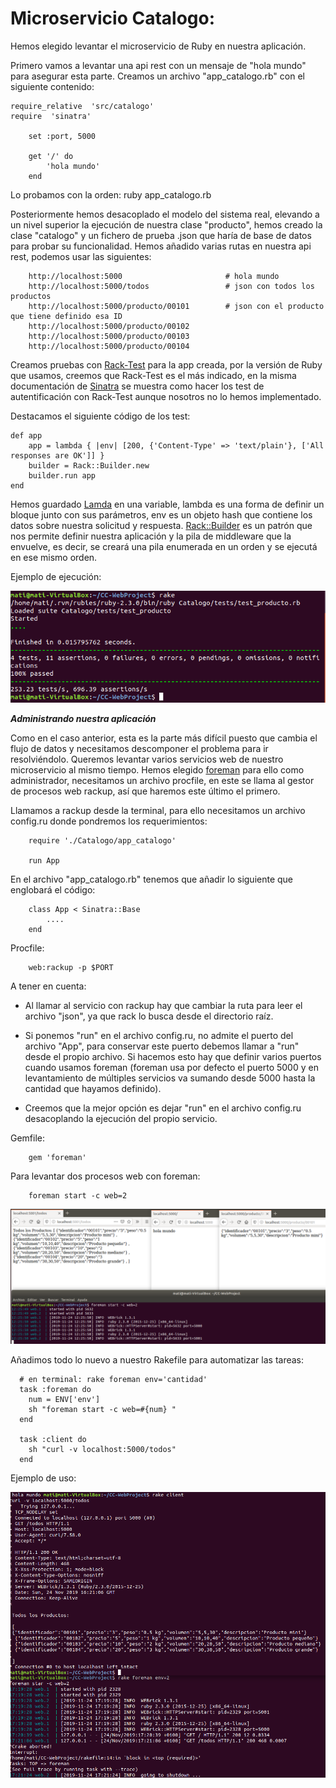 # Microservicio Catalogo:

Hemos elegido levantar el microservicio de Ruby en nuestra aplicación.

Primero vamos a levantar una api rest con un mensaje de "hola mundo" para asegurar esta parte. Creamos un archivo "app_catalogo.rb" con el siguiente contenido:

    require_relative  'src/catalogo'
    require  'sinatra'

        set :port, 5000

        get '/' do
            'hola mundo'
        end

Lo probamos con la orden: ruby app_catalogo.rb

Posteriormente hemos desacoplado el modelo del sistema real, elevando a un nivel superior la ejecución de nuestra clase "producto", hemos creado la clase "catalogo" y un fichero de prueba .json que haría de base de datos para probar su funcionalidad. Hemos añadido varias rutas en nuestra api rest, podemos usar las siguientes:

        http://localhost:5000                       # hola mundo
        http://localhost:5000/todos                 # json con todos los productos
        http://localhost:5000/producto/00101        # json con el producto que tiene definido esa ID
        http://localhost:5000/producto/00102
        http://localhost:5000/producto/00103
        http://localhost:5000/producto/00104


Creamos pruebas con [Rack-Test](http://sinatrarb.com/testing.html) para la app creada, por la versión de Ruby que usamos, creemos que Rack-Test es el más indicado, en la misma documentación de [Sinatra](http://sinatrarb.com/faq.html) se muestra como hacer los test de autentificación con Rack-Test aunque nosotros no lo hemos implementado.

Destacamos el siguiente código de los test:

    def app
        app = lambda { |env| [200, {'Content-Type' => 'text/plain'}, ['All responses are OK']] }
        builder = Rack::Builder.new
        builder.run app
    end

Hemos guardado [Lamda](https://www.rubyguides.com/2016/02/ruby-procs-and-lambdas/) en una variable, lambda es una forma de definir un bloque junto con sus parámetros, env es un objeto hash que contiene los datos sobre nuestra solicitud y respuesta.
[Rack::Builder](https://thoughtbot.com/upcase/videos/rack) es un patrón que nos permite definir nuestra aplicación y la pila de middleware que la envuelve, es decir, se creará una pila enumerada en un orden y se ejecutá en ese mismo orden.

Ejemplo de ejecución:

![imagen](img/microservicio_test.png)


***Administrando nuestra aplicación***

Como en el caso anterior, esta es la parte más difícil puesto que cambia el flujo de datos y necesitamos descomponer el problema para ir resolviéndolo.
Queremos levantar varios servicios web de nuestro microservicio al mismo tiempo. Hemos elegido [foreman](https://github.com/ddollar/foreman) para ello como administrador, necesitamos un archivo procfile, en este se llama al gestor de procesos web rackup, así que haremos este último el primero.

Llamamos a rackup desde la terminal, para ello necesitamos un archivo config.ru donde pondremos los requerimientos:

        require './Catalogo/app_catalogo'

        run App

En el archivo "app_catalogo.rb" tenemos que añadir lo siguiente que englobará el código:

        class App < Sinatra::Base
            ....
        end 

Procfile:

        web:rackup -p $PORT

A tener en cuenta:
-  Al llamar al servicio con rackup hay que cambiar la ruta para leer el archivo "json", ya que rack lo busca desde el directorio raíz.
-  Si ponemos "run" en el archivo config.ru, no admite el puerto del archivo "App", para conservar este puerto debemos llamar a "run" desde el propio archivo. Si hacemos esto hay que definir varios puertos cuando usamos foreman (foreman usa por defecto el puerto 5000 y en levantamiento de múltiples servicios va sumando desde 5000 hasta la cantidad que hayamos definido). 

-  Creemos que la mejor opción es dejar "run" en el archivo config.ru desacoplando la ejecución del propio servicio.

Gemfile:

        gem 'foreman'

Para levantar dos procesos web con foreman:

        foreman start -c web=2

![imagen](img/microservicio_foreman.png)

Añadimos todo lo nuevo a nuestro Rakefile para automatizar las tareas:

      # en terminal: rake foreman env='cantidad'
      task :foreman do
        num = ENV['env']
        sh "foreman start -c web=#{num} "
      end

      task :client do
        sh "curl -v localhost:5000/todos"
      end

Ejemplo de uso:

![imagen](img/microservicio_rake.png)